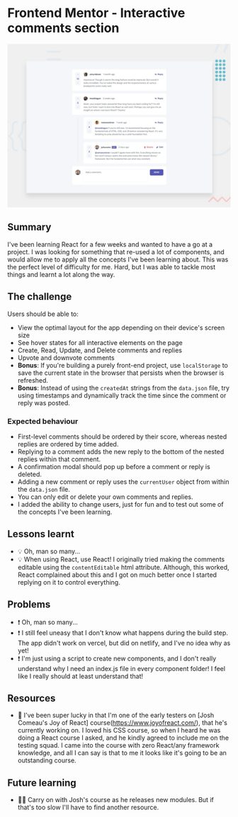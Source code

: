 # Frontend Mentor - Interactive comments section

![Design preview for the Interactive comments section coding challenge](./images/desktop-preview.jpg)

## Summary

I've been learning React for a few weeks and wanted to have a go at a project. I was looking for something that re-used a lot of components, and would allow me to apply all the concepts I've been learning about. This was the perfect level of difficulty for me. Hard, but I was able to tackle most things and learnt a lot along the way.

## The challenge

Users should be able to:

- View the optimal layout for the app depending on their device's screen size
- See hover states for all interactive elements on the page
- Create, Read, Update, and Delete comments and replies
- Upvote and downvote comments
- **Bonus**: If you're building a purely front-end project, use `localStorage` to save the current state in the browser that persists when the browser is refreshed.
- **Bonus**: Instead of using the `createdAt` strings from the `data.json` file, try using timestamps and dynamically track the time since the comment or reply was posted.

### Expected behaviour

- First-level comments should be ordered by their score, whereas nested replies are ordered by time added.
- Replying to a comment adds the new reply to the bottom of the nested replies within that comment.
- A confirmation modal should pop up before a comment or reply is deleted.
- Adding a new comment or reply uses the `currentUser` object from within the `data.json` file.
- You can only edit or delete your own comments and replies.
- I added the ability to change users, just for fun and to test out some of the concepts I've been learning.

## Lessons learnt

- 💡 Oh, man so many...
- 💡 When using React, use React! I originally tried making the comments editable using the `contentEditable` html attribute. Although, this worked, React complained about this and I got on much better once I started replying on it to control everything.

## Problems

- ❗ Oh, man so many...
- ❗ I still feel uneasy that I don't know what happens during the build step. The app didn't work on vercel, but did on netlify, and I've no idea why as yet!
- ❗ I'm just using a script to create new components, and I don't really understand why I need an index.js file in every component folder! I feel like I really should at least understand that!

## Resources

- 🔗 I've been super lucky in that I'm one of the early testers on [Josh Comeau's Joy of React] course(https://www.joyofreact.com/), that he's currently working on. I loved his CSS course, so when I heard he was doing a React course I asked, and he kindly agreed to include me on the testing squad. I came into the course with zero React/any framework knowledge, and all I can say is that to me it looks like it's going to be an outstanding course.

## Future learning

- 🙇‍♂️ Carry on with Josh's course as he releases new modules. But if that's too slow I'll have to find another resource.
